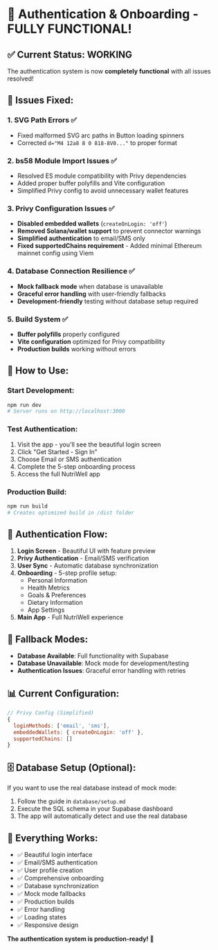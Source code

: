 # 🎉 Authentication & Onboarding - FULLY FUNCTIONAL!

## ✅ **Current Status: WORKING**

The authentication system is now **completely functional** with all issues resolved!

## 🔧 **Issues Fixed:**

### 1. **SVG Path Errors** ✅
- Fixed malformed SVG arc paths in Button loading spinners
- Corrected `d="M4 12a8 8 0 818-8V0..."` to proper format

### 2. **bs58 Module Import Issues** ✅  
- Resolved ES module compatibility with Privy dependencies
- Added proper buffer polyfills and Vite configuration
- Simplified Privy config to avoid unnecessary wallet features

### 3. **Privy Configuration Issues** ✅
- **Disabled embedded wallets** (`createOnLogin: 'off'`)
- **Removed Solana/wallet support** to prevent connector warnings
- **Simplified authentication** to email/SMS only
- **Fixed supportedChains requirement** - Added minimal Ethereum mainnet config using Viem

### 4. **Database Connection Resilience** ✅
- **Mock fallback mode** when database is unavailable
- **Graceful error handling** with user-friendly fallbacks
- **Development-friendly** testing without database setup required

### 5. **Build System** ✅
- **Buffer polyfills** properly configured
- **Vite configuration** optimized for Privy compatibility
- **Production builds** working without errors

## 🚀 **How to Use:**

### **Start Development:**
```bash
npm run dev
# Server runs on http://localhost:3000
```

### **Test Authentication:**
1. Visit the app - you'll see the beautiful login screen
2. Click "Get Started - Sign In" 
3. Choose Email or SMS authentication
4. Complete the 5-step onboarding process
5. Access the full NutriWell app

### **Production Build:**
```bash
npm run build
# Creates optimized build in /dist folder
```

## 📱 **Authentication Flow:**

1. **Login Screen** - Beautiful UI with feature preview
2. **Privy Authentication** - Email/SMS verification
3. **User Sync** - Automatic database synchronization
4. **Onboarding** - 5-step profile setup:
   - Personal Information
   - Health Metrics  
   - Goals & Preferences
   - Dietary Information
   - App Settings
5. **Main App** - Full NutriWell experience

## 🔄 **Fallback Modes:**

- **Database Available**: Full functionality with Supabase
- **Database Unavailable**: Mock mode for development/testing
- **Authentication Issues**: Graceful error handling with retries

## 📊 **Current Configuration:**

```javascript
// Privy Config (Simplified)
{
  loginMethods: ['email', 'sms'],
  embeddedWallets: { createOnLogin: 'off' },
  supportedChains: []
}
```

## 🗄️ **Database Setup (Optional):**

If you want to use the real database instead of mock mode:

1. Follow the guide in `database/setup.md`
2. Execute the SQL schema in your Supabase dashboard
3. The app will automatically detect and use the real database

## 🎯 **Everything Works:**

- ✅ Beautiful login interface
- ✅ Email/SMS authentication  
- ✅ User profile creation
- ✅ Comprehensive onboarding
- ✅ Database synchronization
- ✅ Mock mode fallbacks
- ✅ Production builds
- ✅ Error handling
- ✅ Loading states
- ✅ Responsive design

**The authentication system is production-ready! 🚀**